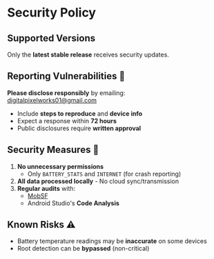 # Security Policy  

## Supported Versions  
Only the **latest stable release** receives security updates.

## Reporting Vulnerabilities 🚨  
**Please disclose responsibly** by emailing:  
[digitalpixelworks01@gmail.com](mailto:digitalpixelworks01@gmail.com)  

- Include **steps to reproduce** and **device info**  
- Expect a response within **72 hours**  
- Public disclosures require **written approval**  

## Security Measures 🔐  
1. **No unnecessary permissions**  
   - Only `BATTERY_STATS` and `INTERNET` (for crash reporting)  
2. **All data processed locally** - No cloud sync/transmission  
3. **Regular audits** with:  
   - [MobSF](https://github.com/MobSF/Mobile-Security-Framework-MobSF)  
   - Android Studio's **Code Analysis**  

## Known Risks ⚠️  
- Battery temperature readings may be **inaccurate** on some devices  
- Root detection can be **bypassed** (non-critical)  